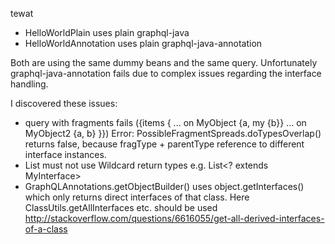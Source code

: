 tewat

* HelloWorldPlain uses plain graphql-java
* HelloWorldAnnotation uses plain graphql-java-annotation

Both are using the same dummy beans and the same query.
Unfortunately graphql-java-annotation fails due to complex issues regarding the interface handling.

I discovered these issues:

* query with fragments fails ({items { ... on MyObject {a, my {b}} ... on MyObject2 {a, b}  }})
  Error: PossibleFragmentSpreads.doTypesOverlap() returns false, because fragType + parentType reference to different interface instances.
* List must not use Wildcard return types e.g. List<? extends MyInterface>
* GraphQLAnnotations.getObjectBuilder() uses object.getInterfaces() which only returns direct interfaces of that class.
  Here ClassUtils.getAllInterfaces etc. should be used http://stackoverflow.com/questions/6616055/get-all-derived-interfaces-of-a-class